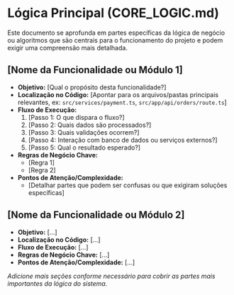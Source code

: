# Lógica Principal (CORE_LOGIC.md)

Este documento se aprofunda em partes específicas da lógica de negócio ou algoritmos que são centrais para o funcionamento do projeto e podem exigir uma compreensão mais detalhada.

## [Nome da Funcionalidade ou Módulo 1]

*   **Objetivo:** [Qual o propósito desta funcionalidade?]
*   **Localização no Código:** [Apontar para os arquivos/pastas principais relevantes, ex: `src/services/payment.ts`, `src/app/api/orders/route.ts`]
*   **Fluxo de Execução:**
    1.  [Passo 1: O que dispara o fluxo?]
    2.  [Passo 2: Quais dados são processados?]
    3.  [Passo 3: Quais validações ocorrem?]
    4.  [Passo 4: Interação com banco de dados ou serviços externos?]
    5.  [Passo 5: Qual o resultado esperado?]
*   **Regras de Negócio Chave:**
    *   [Regra 1]
    *   [Regra 2]
*   **Pontos de Atenção/Complexidade:**
    *   [Detalhar partes que podem ser confusas ou que exigiram soluções específicas]

## [Nome da Funcionalidade ou Módulo 2]

*   **Objetivo:** [...]
*   **Localização no Código:** [...]
*   **Fluxo de Execução:** [...]
*   **Regras de Negócio Chave:** [...]
*   **Pontos de Atenção/Complexidade:** [...]

*Adicione mais seções conforme necessário para cobrir as partes mais importantes da lógica do sistema.* 